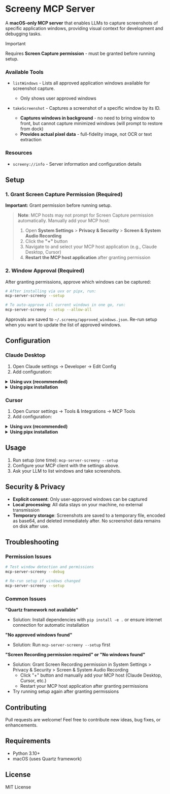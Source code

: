 # Screeny MCP Server

A **macOS-only MCP server** that enables LLMs to capture screenshots of specific application windows, providing visual context for development and debugging tasks.

> [!IMPORTANT]
> Requires **Screen Capture permission** - must be granted before running setup.

### Available Tools

- `listWindows` - Lists all approved application windows available for screenshot capture.

  - Only shows user approved windows

- `takeScreenshot` - Captures a screenshot of a specific window by its ID.
  - **Captures windows in background** - no need to bring window to front, but cannot capture minimized windows (will prompt to restore from dock)
  - **Provides actual pixel data** - full-fidelity image, not OCR or text extraction

### Resources

- `screeny://info` - Server information and configuration details

## Setup

### 1. Grant Screen Capture Permission (Required)

**Important:** Grant permission before running setup.

> **Note**: MCP hosts may not prompt for Screen Capture permission automatically. Manually add your MCP host:
>
> 1. Open **System Settings** > **Privacy & Security** > **Screen & System Audio Recording**
> 2. Click the **"+"** button
> 3. Navigate to and select your MCP host application (e.g., Claude Desktop, Cursor)
> 4. **Restart the MCP host application** after granting permission

### 2. Window Approval (Required)

After granting permissions, approve which windows can be captured:

```bash
# After installing via uvx or pipx, run:
mcp-server-screeny --setup

# To auto-approve all current windows in one go, run:
mcp-server-screeny --setup --allow-all
```

Approvals are saved to `~/.screeny/approved_windows.json`. Re-run setup when you want to update the list of approved windows.

## Configuration

### Claude Desktop

1. Open Claude settings → Developer → Edit Config
2. Add configuration:

<details>
<summary><strong>Using uvx (recommended)</strong></summary>

```json
{
  "mcpServers": {
    "screeny": {
      "command": "uvx",
      "args": ["mcp-server-screeny"]
    }
  }
}
```

> **Note:** If you get a "spawn uvx ENOENT" error, replace `"uvx"` with the full path to uvx (find it with `which uvx` in terminal).

</details>

<details>
<summary><strong>Using pipx installation</strong></summary>

First install with: `pipx install mcp-server-screeny`

```json
{
  "mcpServers": {
    "screeny": {
      "command": "mcp-server-screeny",
      "args": []
    }
  }
}
```

> **Note:** If you get an `ENOENT` error, replace `"mcp-server-screeny"` with the full path to the executable (find it with `which mcp-server-screeny` in your terminal).

</details>

### Cursor

1. Open Cursor settings → Tools & Integrations → MCP Tools
2. Add configuration:

<details>
<summary><strong>Using uvx (recommended)</strong></summary>

```json
{
  "screeny": {
    "command": "uvx",
    "args": ["mcp-server-screeny"]
  }
}
```

> **Note:** If you get a "spawn uvx ENOENT" error, replace `"uvx"` with the full path to uvx (find it with `which uvx` in terminal).

</details>

<details>
<summary><strong>Using pipx installation</strong></summary>

First install with: `pipx install mcp-server-screeny`

```json
{
  "screeny": {
    "command": "mcp-server-screeny",
    "args": []
  }
}
```

> **Note:** If you get an `ENOENT` error, replace `"mcp-server-screeny"` with the full path to the executable (find it with `which mcp-server-screeny` in your terminal).

</details>

## Usage

1. Run setup (one time): `mcp-server-screeny --setup`
2. Configure your MCP client with the settings above.
3. Ask your LLM to list windows and take screenshots.

## Security & Privacy

- **Explicit consent**: Only user-approved windows can be captured
- **Local processing**: All data stays on your machine, no external transmission
- **Temporary storage**: Screenshots are saved to a temporary file, encoded as base64, and deleted immediately after. No screenshot data remains on disk after use.

## Troubleshooting

### Permission Issues

```bash
# Test window detection and permissions
mcp-server-screeny --debug

# Re-run setup if windows changed
mcp-server-screeny --setup
```

### Common Issues

**"Quartz framework not available"**

- Solution: Install dependencies with `pip install -e .` or ensure internet connection for automatic installation

**"No approved windows found"**

- Solution: Run `mcp-server-screeny --setup` first

**"Screen Recording permission required" or "No windows found"**

- Solution: Grant Screen Recording permission in System Settings > Privacy & Security > Screen & System Audio Recording
  - Click "+" button and manually add your MCP host (Claude Desktop, Cursor, etc.)
  - Restart your MCP host application after granting permissions
- Try running setup again after granting permissions

## Contributing

Pull requests are welcome! Feel free to contribute new ideas, bug fixes, or enhancements.

## Requirements

- Python 3.10+
- macOS (uses Quartz framework)

## License

MIT License
